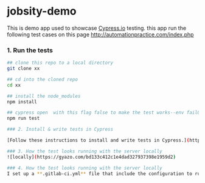 # jobsity-demo


This is demo  app used to showcase [Cypress.io](https://www.cypress.io/) testing. this app run the following test cases on this page http://automationpractice.com/index.php

### 1. Run the tests 

```bash
## clone this repo to a local directory
git clone xx

## cd into the cloned repo
cd xx

## install the node_modules
npm install

## cypress open  with this flag false to make the test works--env failOnSnapshotDiff=false
npm run test

### 2. Install & write tests in Cypress

[Follow these instructions to install and write tests in Cypress.](https://on.cypress.io/installing-cypress)

### 3. How the test looks running with the server locally
![locally](https://gyazo.com/bd133c412c1e4dad327937398e1959d2)

### 4. How the test looks running with the server locally
I set up a **.gitlab-ci.yml** file that include the configuration to run headless after any changes to check if the test works correctly integrated with **image: cypress/browsers:node11.13.0-chrome73**